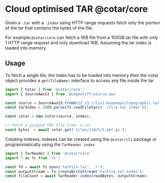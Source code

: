 # Cloud optimised TAR @cotar/core


Given a `.tar` with a `.index` using HTTP range requests fetch only the portion of the tar that contains the bytes of the file.

For example `@cotar/core` can fetch a 1KB file from a 100GB tar file with only 1 HTTP range request and only download 1KB. Assuming the tar index is loaded into memory.


## Usage


To fetch a single tile, the index has to be loaded into memory then the cotar object provides a `get(fileName)` interface to access any file inside the tar
```typescript
import { Cotar } from '@cotar/core';
import { SourceAwsS3 } from '@cogeotiff/source-aws'

const source = SourceAwsS3.fromUri('s3://linz-basemaps/topographic.tar');
const tarIndex = JSON.parse(fs.readFileSync('./file.tar.index'));

const cotar = new Cotar(source, index);

// Fetch a gzipped PBF file from  a tar
const bytes  = await cotar.get(`tiles/z10/5/5.pbf.gz`);
```

Creating indexes, indexes can be created using the `@cotar/cli` package or programmatically using the `TarReader.index`

```typescript
import { TarReader } from '@cotar/core'
import * as fs from 'fs';

const fd = await fs.open('tarFile.tar', 'r');
const outputStream = fs.createWriteStream('tarFile.tar.index');
const fileCount = await TarReader.index(readBytes, outputStream);
```